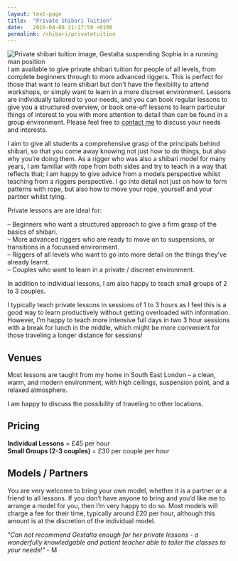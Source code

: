 ```yaml
---
layout: text-page
title:  "Private Shibari Tuition"
date:   2016-04-08 21:17:59 +0100
permalink: /shibari/privatetuition
---
```

<img src="https://c1.staticflickr.com/9/8661/28857579432_aa3e50950e_o.jpg" class="text-image-left" alt="Private shibari tuition image, Gestalta suspending Sophia in a running man position" />
I am available to give private shibari tuition for people of all levels, from complete beginners through to more advanced riggers.  This is perfect for those that want to learn shibari but don’t have the flexibility to attend workshops, or simply want to learn in a more discreet environment.  Lessons are individually tailored to your needs, and you can book regular lessons to give you a structured overview, or book one-off lessons to learn particular things of interest to you with more attention to detail than can be found in a group environment. Please feel free to <a href="{{site.baseurl}}/#contact">contact me</a> to discuss your needs and interests.

I aim to give all students a comprehensive grasp of the principals behind shibari, so that you come away knowing not just how to do things, but also why you’re doing them.  As a rigger who was also a shibari model for many years, I am familiar with rope from both sides and try to teach in a way that reflects that; I am happy to give advice from a models perspective whilst teaching from a riggers perspective.  I go into detail not just on how to form patterns with rope, but also how to move your rope, yourself and your partner whilst tying.

Private lessons are are ideal for:

– Beginners who want a structured approach to give a firm grasp of the basics of shibari.<br>
– More advanced riggers who are ready to move on to suspensions, or transitions in a focussed environment.<br>
– Riggers of all levels who want to go into more detail on the things they’ve already learnt.<br>
– Couples who want to learn in a private / discreet environment.<br>

In addition to individual lessons, I am also happy to teach small groups of 2 to 3 couples.

I typically teach private lessons in sessions of 1 to 3 hours as I feel this is a good way to learn productively without getting overloaded with information. However, I’m happy to teach more intensive full days in two 3 hour sessions with a break for lunch in the middle, which might be more convenient for those traveling a longer distance for sessions!

<h2 class="information-text-h2">Venues</h2>
Most lessons are taught from my home in South East London – a clean, warm, and modern environment, with high ceilings, suspension point, and a relaxed atmosphere.

I am happy to discuss the possibility of traveling to other locations.

<h2 class="information-text-h2">Pricing</h2>

<b>Individual Lessons</b> = £45 per hour<br>
<b>Small Groups (2-3 couples)</b> = £30 per couple per hour

<h2 class="information-text-h2"> Models / Partners</h2>

You are very welcome to bring your own model, whether it is a partner or a friend to all lessons.  If you don’t have anyone to bring and you’d like me to arrange a model for you, then I’m very happy to do so.  Most models will charge a fee for their time, typically around £20 per hour, although this amount is at the discretion of the individual model.

<em>"Can not recommend Gestalta enough for her private lessons - a wonderfully knowledgable and patient teacher able to tailer the classes to your needs!"</em> - M
